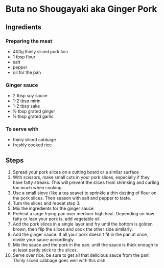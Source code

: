 # Buta no Shougayaki aka Ginger Pork

## Ingredients

### Preparing the meat
- 400g thinly sliced pork loin
- 1 tbsp flour
- salt
- pepper
- oil for the pan

### Ginger sauce
- 2 tbsp soy sauce
- 1-2 tbsp mirin
- 1-2 tbsp sake
- ½ tbsp grated ginger
- ½ tbsp grated garlic

### To serve with
- thinly sliced cabbage
- freshly cooked rice

## Steps

1. Spread your pork slices on a cutting board or a similar surface
2. With scissors, make small cuts in your pork slices, especially if they have fatty streaks. This will prevent the slices from shrinking and curling too much when cooking.
3. Use a small sieve (like a tea seave) to sprinkle a thin dusting of flour on the pork slices. Then season with salt and pepper to taste.
4. Turn the slices and repeat step 3.
5. Mix the ingredients for the ginger sauce
6. Preheat a large frying pan over medium-high heat. Depending on how fatty or lean your pork is, add vegetable oil.
7. Add the pork slices in a single layer and fry until the bottom is golden brown, then flip the slices and cook the other side similarly.
8. Add the ginger sauce. If all your pork doesn't fit in the pan at once, divide your sauce accordingly.
9. Mix the sauce and the pork in the pan, until the sauce is thick enough to at least partly stick to the slices.
10. Serve over rice, be sure to get all that delicious sauce from the pan! Thinly sliced cabbage goes well with this dish.